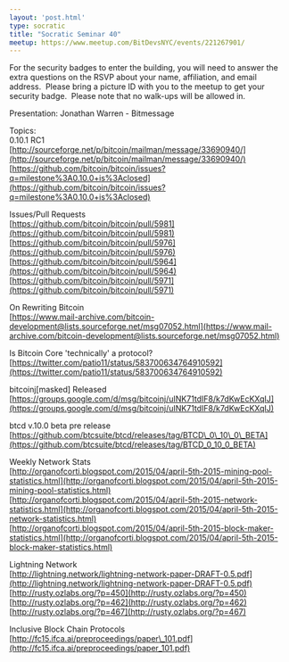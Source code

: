 ```yaml
---
layout: 'post.html'
type: socratic
title: "Socratic Seminar 40"
meetup: https://www.meetup.com/BitDevsNYC/events/221267901/
---
```


For the security badges to enter the building, you will need to answer the extra questions on the RSVP about your name, affiliation, and email address.  Please bring a picture ID with you to the meetup to get your security badge.  Please note that no walk-ups will be allowed in.

Presentation: Jonathan Warren - Bitmessage 

Topics:  
0.10.1 RC1  
[](http://sourceforge.net/p/bitcoin/mailman/message/33690940/)[http://sourceforge.net/p/bitcoin/mailman/message/33690940/](http://sourceforge.net/p/bitcoin/mailman/message/33690940/)  
[](https://github.com/bitcoin/bitcoin/issues?q=milestone%3A0.10.0+is%3Aclosed)[https://github.com/bitcoin/bitcoin/issues?q=milestone%3A0.10.0+is%3Aclosed](https://github.com/bitcoin/bitcoin/issues?q=milestone%3A0.10.0+is%3Aclosed)

Issues/Pull Requests  
[](https://github.com/bitcoin/bitcoin/pull/5981)[https://github.com/bitcoin/bitcoin/pull/5981](https://github.com/bitcoin/bitcoin/pull/5981)  
[](https://github.com/bitcoin/bitcoin/pull/5976)[https://github.com/bitcoin/bitcoin/pull/5976](https://github.com/bitcoin/bitcoin/pull/5976)  
[](https://github.com/bitcoin/bitcoin/pull/5964)[https://github.com/bitcoin/bitcoin/pull/5964](https://github.com/bitcoin/bitcoin/pull/5964)  
[](https://github.com/bitcoin/bitcoin/pull/5971)[https://github.com/bitcoin/bitcoin/pull/5971](https://github.com/bitcoin/bitcoin/pull/5971)

On Rewriting Bitcoin  
[](https://www.mail-archive.com/bitcoin-development@lists.sourceforge.net/msg07052.html)[https://www.mail-archive.com/bitcoin-development@lists.sourceforge.net/msg07052.html](https://www.mail-archive.com/bitcoin-development@lists.sourceforge.net/msg07052.html)

Is Bitcoin Core 'technically' a protocol?  
[](https://twitter.com/patio11/status/583700634764910592)[https://twitter.com/patio11/status/583700634764910592](https://twitter.com/patio11/status/583700634764910592)

bitcoinj\[masked\] Released  
[](https://groups.google.com/d/msg/bitcoinj/uINK71tdIF8/k7dKwEcKXqIJ)[https://groups.google.com/d/msg/bitcoinj/uINK71tdIF8/k7dKwEcKXqIJ](https://groups.google.com/d/msg/bitcoinj/uINK71tdIF8/k7dKwEcKXqIJ)

btcd v.10.0 beta pre release  
[](https://github.com/btcsuite/btcd/releases/tag/BTCD_0_10_0_BETA)[https://github.com/btcsuite/btcd/releases/tag/BTCD\_0\_10\_0\_BETA](https://github.com/btcsuite/btcd/releases/tag/BTCD_0_10_0_BETA)

Weekly Network Stats  
[](http://organofcorti.blogspot.com/2015/04/april-5th-2015-mining-pool-statistics.html)[http://organofcorti.blogspot.com/2015/04/april-5th-2015-mining-pool-statistics.html](http://organofcorti.blogspot.com/2015/04/april-5th-2015-mining-pool-statistics.html)  
[](http://organofcorti.blogspot.com/2015/04/april-5th-2015-network-statistics.html)[http://organofcorti.blogspot.com/2015/04/april-5th-2015-network-statistics.html](http://organofcorti.blogspot.com/2015/04/april-5th-2015-network-statistics.html)  
[](http://organofcorti.blogspot.com/2015/04/april-5th-2015-block-maker-statistics.html)[http://organofcorti.blogspot.com/2015/04/april-5th-2015-block-maker-statistics.html](http://organofcorti.blogspot.com/2015/04/april-5th-2015-block-maker-statistics.html)

Lightning Network  
[](http://lightning.network/lightning-network-paper-DRAFT-0.5.pdf)[http://lightning.network/lightning-network-paper-DRAFT-0.5.pdf](http://lightning.network/lightning-network-paper-DRAFT-0.5.pdf)  
[](http://rusty.ozlabs.org/?p=450)[http://rusty.ozlabs.org/?p=450](http://rusty.ozlabs.org/?p=450)  
[](http://rusty.ozlabs.org/?p=462)[http://rusty.ozlabs.org/?p=462](http://rusty.ozlabs.org/?p=462)  
[](http://rusty.ozlabs.org/?p=467)[http://rusty.ozlabs.org/?p=467](http://rusty.ozlabs.org/?p=467)

Inclusive Block Chain Protocols  
[](http://fc15.ifca.ai/preproceedings/paper_101.pdf)[http://fc15.ifca.ai/preproceedings/paper\_101.pdf](http://fc15.ifca.ai/preproceedings/paper_101.pdf)
